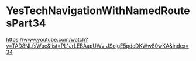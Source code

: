 # YesTechNavigationWithNamedRoutesPart34
 https://www.youtube.com/watch?v=TAD8NLfsWuc&list=PL1JrLEBAapUWv_JSolgE5pdcDKWw80wKA&index=34
